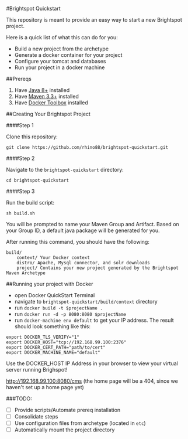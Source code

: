 #Brightspot Quickstart

This repository is meant to provide an easy way to start a new Brightspot project.

Here is a quick list of what this can do for you:

* Build a new project from the archetype
* Generate a docker container for your project
* Configure your tomcat and databases
* Run your project in a docker machine

##Prereqs

1. Have [Java 8+](http://www.oracle.com/technetwork/java/javase/downloads/jdk8-downloads-2133151.html) installed
2. Have [Maven 3.3+](https://maven.apache.org/download.cgi) installed
3. Have [Docker Toolbox](https://www.docker.com/docker-toolbox) installed

##Creating Your Brightspot Project

####Step 1

Clone this repository:

```
git clone https://github.com/rhino88/brightspot-quickstart.git
```

####Step 2

Navigate to the `brightspot-quickstart` directory:

```
cd brightspot-quickstart
```

####Step 3

Run the build script:

```
sh build.sh
```

You will be prompted to name your Maven Group and Artifact. Based on your Group ID, a default java package will be generated for you.

After running this command, you should have the following:

```
build/
	context/ Your Docker context
	distro/ Apache, Mysql connector, and solr downloads
	project/ Contains your new project generated by the Brightspot Maven Archetype
```

##Running your project with Docker

* open Docker QuickStart Terminal
* navigate to `brightspot-quickstart/build/context` directory
* run `docker build -t $projectName .`
* run `docker run -d -p 8080:8080 $projectName`
* run `docker-machine env default` to get your IP address. The result should look something like this:

```
export DOCKER_TLS_VERIFY="1"
export DOCKER_HOST="tcp://192.168.99.100:2376"
export DOCKER_CERT_PATH="path/to/cert"
export DOCKER_MACHINE_NAME="default"

```

Use the DOCKER_HOST IP Address in your browser to view your virtual server running Brighspot!

http://192.168.99.100:8080/cms (the home page will be a 404, since we haven't set up a home page yet)


###TODO:

- [ ] Provide scripts/Automate prereq installation
- [ ] Consolidate steps
- [ ] Use configuration files from archetype (located in `etc`)
- [ ] Automatically mount the project directory
